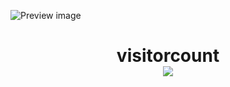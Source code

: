 ![Preview image](https://imgur.com/a/oJpOVZ9)

<p> 
<p align="center">
  <h1 align="center">visitorcount<br>
  <img src="https://profile-counter.glitch.me/m22k/count.svg" />
    </h1>
</p>
